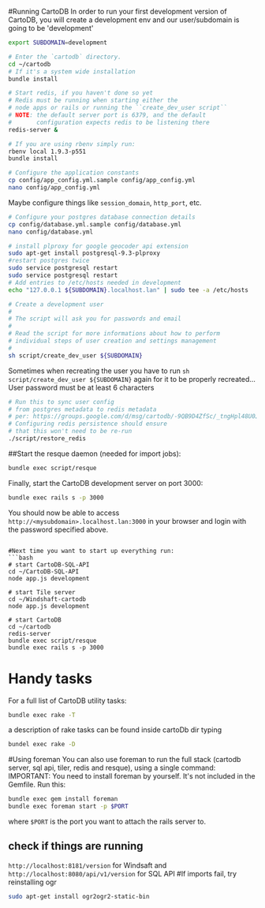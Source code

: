 #Running CartoDB
In order to run your first development version of CartoDB, you will create a development env and our user/subdomain is going to be 'development'
```bash
export SUBDOMAIN=development

# Enter the `cartodb` directory.
cd ~/cartodb
# If it's a system wide installation
bundle install

# Start redis, if you haven't done so yet
# Redis must be running when starting either the
# node apps or rails or running the ``create_dev_user script``
# NOTE: the default server port is 6379, and the default
#       configuration expects redis to be listening there
redis-server &

# If you are using rbenv simply run:
rbenv local 1.9.3-p551
bundle install

# Configure the application constants
cp config/app_config.yml.sample config/app_config.yml
nano config/app_config.yml
```
Maybe configure things like `session_domain`, `http_port`, etc.
```bash
# Configure your postgres database connection details
cp config/database.yml.sample config/database.yml
nano config/database.yml

# install plproxy for google geocoder api extension
sudo apt-get install postgresql-9.3-plproxy
#restart postgres twice
sudo service postgresql restart
sudo service postgresql restart
# Add entries to /etc/hosts needed in development
echo "127.0.0.1 ${SUBDOMAIN}.localhost.lan" | sudo tee -a /etc/hosts

# Create a development user
#
# The script will ask you for passwords and email
#
# Read the script for more informations about how to perform
# individual steps of user creation and settings management
#
sh script/create_dev_user ${SUBDOMAIN}
```
Sometimes when recreating the user you have to run `sh script/create_dev_user ${SUBDOMAIN}` again for it to be properly recreated...
User password must be at least 6 characters
```bash
# Run this to sync user config
# from postgres metadata to redis metadata
# per: https://groups.google.com/d/msg/cartodb/-9QB9D4ZfSc/_tngHpl48U0J
# Configuring redis persistence should ensure
# that this won't need to be re-run
./script/restore_redis
```
##Start the resque daemon (needed for import jobs):
```bash
bundle exec script/resque
```
Finally, start the CartoDB development server on port 3000:
```bash
bundle exec rails s -p 3000
```
You should now be able to access `http://<mysubdomain>.localhost.lan:3000` in your browser and login with the password specified above.
```

#Next time you want to start up everything run:
```bash
# start CartoDB-SQL-API
cd ~/CartoDB-SQL-API
node app.js development

# start Tile server
cd ~/Windshaft-cartodb
node app.js development

# start CartoDB
cd ~/cartodb
redis-server
bundle exec script/resque
bundle exec rails s -p 3000
```

# Handy tasks
For a full list of CartoDB utility tasks:
```bash
bundle exec rake -T
```
a description of rake tasks can be found inside cartoDb dir typing
```bash
bundel exec rake -D
```
#Using foreman
You can also use foreman to run the full stack (cartodb server, sql api, tiler, redis and resque), using a single command: IMPORTANT: You need to install foreman by yourself. It's not included in the Gemfile. Run this:
```bash
bundle exec gem install foreman
bundle exec foreman start -p $PORT
```
where `$PORT` is the port you want to attach the rails server to.

## check if things are running
`http://localhost:8181/version` for Windsaft and `http://localhost:8080/api/v1/version` for SQL API
#If imports fail, try reinstalling ogr
```bash
sudo apt-get install ogr2ogr2-static-bin
```
